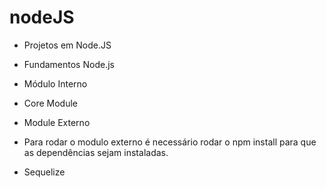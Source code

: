 # nodeJS

- Projetos em Node.JS

- Fundamentos Node.js
- Módulo Interno
- Core Module
- Module Externo
- Para rodar o modulo externo é necessário rodar o npm install para que as dependências sejam instaladas.
- Sequelize